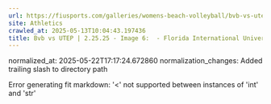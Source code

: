 ```yaml
---
url: https://fiusports.com/galleries/womens-beach-volleyball/bvb-vs-utep-2-25-25/image-6/356/62686/
site: Athletics
crawled_at: 2025-05-13T10:04:43.197436
title: Bvb vs UTEP | 2.25.25 - Image 6:  - Florida International University
---
```

normalized_at: 2025-05-22T17:17:24.672860
normalization_changes: Added trailing slash to directory path

Error generating fit markdown: '<' not supported between instances of 'int' and 'str'
